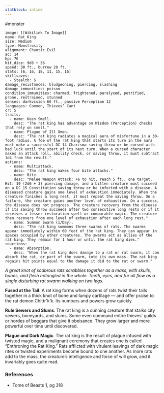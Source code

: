 ```yaml
---
statblock: inline
---
```

 #monster 

```statblock
image: [[Wikilink To Image]]
name: Rat King
size: Medium
type: Monstrosity
alignment: Chaotic Evil
ac: 14
hp: 76
hit_dice: 9d8 + 36
speed: 30 ft., burrow 20 ft.
stats: [6, 16, 18, 11, 15, 16]
skillsaves:
  - Stealth: 6
damage_resistances: bludgeoning, piercing, slashing
damage_immunities: poison
condition_immunities: charmed, frightened, paralyzed, petrified, prone, restrained, stunned
senses: darkvision 60 ft., passive Perception 12
languages: Common, Thieves’ Cant
cr: 5
traits:
  - name: Keen Smell.
    desc: "The rat king has advantage on Wisdom (Perception) checks that rely on smell."
  - name: Plague of Ill Omen.
    desc: "The rat king radiates a magical aura of misfortune in a 30-foot radius. A foe of the rat king that starts its turn in the aura must make a successful DC 14 Charisma saving throw or be cursed with bad luck until the start of its next turn. When a cursed character makes an attack roll, ability check, or saving throw, it must subtract 1d4 from the result."
actions:
  - name: Multiattack.
    desc: "The rat king makes four bite attacks."
  - name: Bite.
    desc: "Melee Weapon Attack: +6 to hit, reach 5 ft., one target. Hit: 10 (2d6 + 3) piercing damage, and a bitten creature must succeed on a DC 15 Constitution saving throw or be infected with a disease. A diseased creature gains one level of exhaustion immediately. When the creature finishes a long rest, it must repeat the saving throw. On a failure, the creature gains another level of exhaustion. On a success, the disease does not progress. The creature recovers from the disease if its saving throw succeeds after two consecutive long rests or if it receives a lesser restoration spell or comparable magic. The creature then recovers from one level of exhaustion after each long rest."
  - name: Summon Swarm (1/Day).
    desc: "The rat king summons three swarms of rats. The swarms appear immediately within 60 feet of the rat king. They can appear in spaces occupied by other creatures. The swarms act as allies of the rat king. They remain for 1 hour or until the rat king dies."
reactions:
  - name: Absorption.
    desc: "When the rat king does damage to a rat or rat swarm, it can absorb the rat, or part of the swarm, into its own mass. The rat king regains hit points equal to the damage it did to the rat or swarm."
```

_A great knot of scabrous rats scrabbles together as a mass, with skulls, bones, and flesh entangled in the whole. Teeth, eyes, and fur all flow as a single disturbing rat swarm walking on two legs._

**Fused at the Tail**. A rat king forms when dozens of rats twist their tails together in a thick knot of bone and lumpy cartilage — and offer praise to the rat demon Chittr'k'k. Its numbers and powers grow quickly.

**Rule Sewers and Slums**. The rat king is a cunning creature that stalks city sewers, boneyards, and slums. Some even command entire thieves’ guilds or hordes of beggars that give it obeisance. They grow larger and more powerful over time until discovered.

**Plague and Dark Magic**. The rat king is the result of plague infused with twisted magic, and a malignant ceremony that creates one is called “Enthroning the Rat King.” Rats afflicted with virulent leavings of dark magic rites or twisted experiments become bound to one another. As more rats add to the mass, the creature’s intelligence and force of will grow, and it invariably goes quite mad.

### References

* Tome of Beasts 1, pg 318
